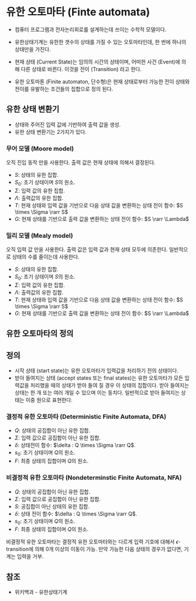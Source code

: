 # 유한 오토마타 (Finte automata)

- 컴퓨터 프로그램과 전자논리회로를 설계하는데 쓰이는 수학적 모델이다.

- 유한상태기계는 유한한 갯수의 상태를 가질 수 있는 오토마타인데, 한 번에 하나의 상태만을 가진다.

- 현재 상태 (Current State)는 임의의 시간의 상태이며, 어떠한 사건 (Event)에 의해 다른 상태로 바뀐다. 이것을 전이 (Transition) 라고 한다.
- 유한 오토마톤 (Finite automaton, 단수형)은 현재 상태로부터 가능한 전이 상태와 전이를 유발하는 조건들의 집합으로 정의 된다.

## 유한 상태 변환기

- 상태와 주어진 입력 값에 기반하여 출력 값을 생성.
- 유한 상태 변환기는 2가지가 있다.

### 무어 모델 (Moore model)

오직 진입 동작 만을 사용한다. 출력 값은 현재 상태에 의해서 결정된다.

-  $S$: 상태의 유한 집합.
- $S_0$: 초기 상태이며 $S$의 원소.
- $\Sigma$: 입력 값의 유한 집합.
- $\Lambda$: 출력값의 유한 집합.
- $T$: 현재 상태와 입력 값을 기반으로 다음 상태 값을 변환하는 상태 전이 함수: $S \times \Sigma \rarr S$
- $G$: 현재 상태를 기반으로 출력 값을 변환하는 상태 전이 함수: $S \rarr \Lambda$

### 밀리 모델 (Mealy model)

오직 입력 값 만을 사용한다. 출력 값은 입력 값과 현재 상태 모두에 의존한다. 일반적으로 상태의 수를 줄이는데 사용한다. 

-  $S$: 상태의 유한 집합.
- $S_0$: 초기 상태이며 $S$의 원소.
- $\Sigma$: 입력 값의 유한 집합.
- $\Lambda$: 출력값의 유한 집합.
- $T$: 현재 상태와 입력 값을 기반으로 다음 상태 값을 변환하는 상태 전이 함수: $S \times \Sigma \rarr S$
- $G$: 현재 상태를 기반으로 출력 값을 변환하는 상태 전이 함수: $S \rarr \Lambda$

## 유한 오토마타의 정의

## 정의

- 시작 상태 (start state)는 유한 오토마타가 입력값을 처리하기 전의 상태이다.
- 받아 들여지는 상태 (accept states 또는 final states)는 유한 오토마타가 모든 입력값을 처리했을 때의 상태가 받아 들여 질 경우 이 상태의 집합이다. 받아 들여지는 상태는 한 개 또는 여러 개일 수 있으며 이는 동치다. 일반적으로 받아 들여지는 상태는 이중 원으로  표현한다.

### 결정적 유한 오토마타 (Deterministic Finite Automata, DFA)

- $Q$: 상태의 공집합이 아닌 유한 집합.
- $\Sigma$: 입력 값으로 공집합이 아닌 유한 집합.
- $\delta$: 상태전이 함수: $\delta : Q \times \Sigma \rarr Q$.
- $s_0$: 초기 상태이며 $Q$의 원소.
- $F$: 최종 상태의 집합이며 $Q$의 원소.

### 비결정적 유한 오토마타 (Nondeterminstic Finite Automata, NFA)

- $Q$: 상태의 공집합이 아닌 유한 집합.
- $\Sigma$: 입력 값으로 공집합이 아닌 유한 집합.
- $S$: 공집합이 아닌 상태의 유한 집합.
- $\delta$: 상태 전이 함수: $\delta : Q \times \Sigma \rarr Q$.
- $s_0$: 초기 상태이며 $Q$의 원소.
- $F$: 최종 상태의 집합이며 $Q$의 원소.

비결정적 유한 오토마타는 결정적 유한 오토마타와는 다르게 입력 기호에 대해서 $\epsilon \text{-transition}$에 의해 0개 이상의 이동이 가능. 만약 가능한 다음 상태의 경우가 없다면, 기계는 입력을 거부.













## 참조

- 위키백과 - 유한상태기계